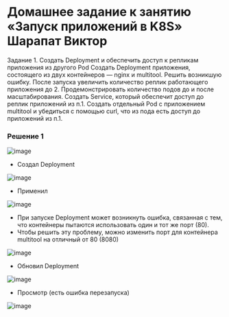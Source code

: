 # Домашнее задание к занятию «Запуск приложений в K8S» Шарапат Виктор

Задание 1. Создать Deployment и обеспечить доступ к репликам приложения из другого Pod
Создать Deployment приложения, состоящего из двух контейнеров — nginx и multitool. Решить возникшую ошибку.
После запуска увеличить количество реплик работающего приложения до 2.
Продемонстрировать количество подов до и после масштабирования.
Создать Service, который обеспечит доступ до реплик приложений из п.1.
Создать отдельный Pod с приложением multitool и убедиться с помощью curl, что из пода есть доступ до приложений из п.1.

### Решение 1

![image](https://github.com/user-attachments/assets/0b57a960-9f42-42d6-b29b-4bfa6b118465)

* Создал Deployment

![image](https://github.com/user-attachments/assets/77cdcc45-5b6f-4b18-b5d1-4ebfd788f864)

* Применил 

![image](https://github.com/user-attachments/assets/a1d759ad-4768-4172-a89d-2bb401a128f7)

* При запуске Deployment может возникнуть ошибка, связанная с тем, что контейнеры пытаются использовать один и тот же порт (80). 
* Чтобы решить эту проблему, можно изменить порт для контейнера multitool на отличный от 80 (8080)

![image](https://github.com/user-attachments/assets/f3f6a6fe-6142-4254-a644-bdc9c24e8239)

* Обновил Deployment

![image](https://github.com/user-attachments/assets/3f84f4b3-e435-4953-b3ab-f12ef5de5cea)

* Просмотр (есть ошибка перезапуска) 

![image](https://github.com/user-attachments/assets/da805e45-9bb5-4eb8-a064-2adaa9a4b9db)






